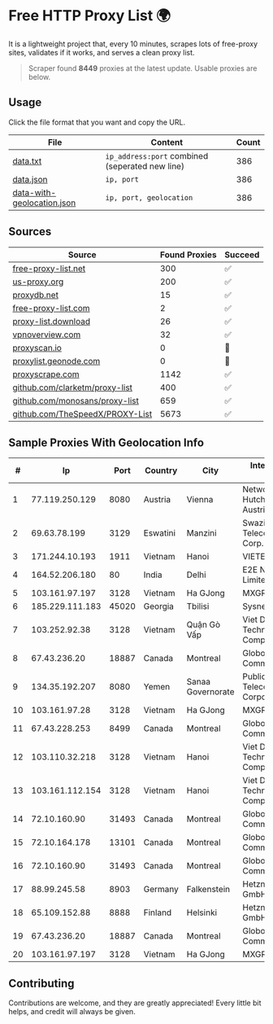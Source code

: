 
# Free HTTP Proxy List 🌍

It is a lightweight project that, every 10 minutes, scrapes lots of free-proxy sites, validates if it works, and serves a clean proxy list.


> Scraper found **8449** proxies at the latest update. Usable proxies are below.

## Usage

Click the file format that you want and copy the URL.


|File|Content|Count|
|----|-------|-----|
|[data.txt](https://raw.githubusercontent.com/themiralay/Proxy-List-World/master/data.txt)|`ip_address:port` combined (seperated new line)|386|
|[data.json](https://raw.githubusercontent.com/themiralay/Proxy-List-World/master/data.json)|`ip, port`|386|
|[data-with-geolocation.json](https://raw.githubusercontent.com/themiralay/Proxy-List-World/master/data-with-geolocation.json)|`ip, port, geolocation`|386|

## Sources

|Source|Found Proxies|Succeed|
|------|-------------|-------|
|[free-proxy-list.net](https://free-proxy-list.net)|300|✅|
|[us-proxy.org](https://www.us-proxy.org)|200|✅|
|[proxydb.net](http://proxydb.net)|15|✅|
|[free-proxy-list.com](https://free-proxy-list.com/?page=&port=&type%5B%5D=http&type%5B%5D=https&up_time=0&search=Search)|2|✅|
|[proxy-list.download](https://www.proxy-list.download/HTTP)|26|✅|
|[vpnoverview.com](https://vpnoverview.com/privacy/anonymous-browsing/free-proxy-servers)|32|✅|
|[proxyscan.io](https://www.proxyscan.io)|0|🚫|
|[proxylist.geonode.com](https://proxylist.geonode.com/api/proxy-list?limit=300&page=1&sort_by=lastChecked&sort_type=desc&protocols=http,https)|0|🚫|
|[proxyscrape.com](https://api.proxyscrape.com/v2/?request=displayproxies&protocol=http&timeout=10000&country=all&ssl=all&anonymity=all)|1142|✅|
|[github.com/clarketm/proxy-list](https://raw.githubusercontent.com/clarketm/proxy-list/master/proxy-list-raw.txt)|400|✅|
|[github.com/monosans/proxy-list](https://raw.githubusercontent.com/monosans/proxy-list/main/proxies/http.txt)|659|✅|
|[github.com/TheSpeedX/PROXY-List](https://raw.githubusercontent.com/TheSpeedX/PROXY-List/master/http.txt)|5673|✅|


## Sample Proxies With Geolocation Info

|#|Ip|Port|Country|City|Internet Service Provider|
|-|--|----|-------|----|-------------------------|
|1|77.119.250.129|8080|Austria|Vienna|Network of Hutchison Drei Austria GmbH|
|2|69.63.78.199|3129|Eswatini|Manzini|Swaziland Posts & Telecommunications Corp.|
|3|171.244.10.193|1911|Vietnam|Hanoi|VIETEL|
|4|164.52.206.180|80|India|Delhi|E2E Networks Limited|
|5|103.161.97.197|3128|Vietnam|Ha GJong|MXGROUP|
|6|185.229.111.183|45020|Georgia|Tbilisi|Sysnet LLC|
|7|103.252.92.38|3128|Vietnam|Quận Gò Vấp|Viet Digital Technology Liability Company|
|8|67.43.236.20|18887|Canada|Montreal|GloboTech Communications|
|9|134.35.192.207|8080|Yemen|Sanaa Governorate|Public Telecommunication Corporation|
|10|103.161.97.28|3128|Vietnam|Ha GJong|MXGROUP|
|11|67.43.228.253|8499|Canada|Montreal|GloboTech Communications|
|12|103.110.32.218|3128|Vietnam|Hanoi|Viet Digital Technology Liability Company|
|13|103.161.112.154|3128|Vietnam|Hanoi|Viet Digital Technology Liability Company|
|14|72.10.160.90|31493|Canada|Montreal|GloboTech Communications|
|15|72.10.164.178|13101|Canada|Montreal|GloboTech Communications|
|16|72.10.160.90|31493|Canada|Montreal|GloboTech Communications|
|17|88.99.245.58|8903|Germany|Falkenstein|Hetzner Online GmbH|
|18|65.109.152.88|8888|Finland|Helsinki|Hetzner Online GmbH|
|19|67.43.236.20|18887|Canada|Montreal|GloboTech Communications|
|20|103.161.97.197|3128|Vietnam|Ha GJong|MXGROUP|



## Contributing

Contributions are welcome, and they are greatly appreciated! Every
little bit helps, and credit will always be given.

